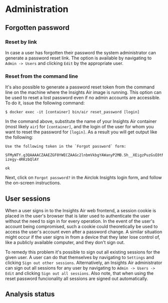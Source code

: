 # Administration

## Forgotten password

### Reset by link

In case a user has forgotten their password the system administrator can generate a password reset link. The option
is available by navigating to `Admin -> Users` and clicking `Edit` by the appropriate user.

### Reset from the command line

It's also possible to generate a password reset token from the command line on the machine where the Insights Air image
is running. This option can be used to reset a lost password even if no admin accounts are accessible. To do it, issue
the following command:

```
$ docker exec -it [container] bin/air reset_password [login]
```

In the command above, substitute the name of your Insights Air container (most likely `air`) for `[container]`, and
the login of the user for whom you want to reset the password for `[login]`. As a result you will get output like the
following:

```
Use the following token in the `Forgot password` form:

SFMyNTY.g3QAAAACZAAEZGF0YWECZAAGc2lnbmVkbgYAWanyP2MB.Sh__XEigzPuzGsE0tN79Hxwgnuy-izegy-4RKzbQlAY

ok
```

Next, click on `Forgot password?` in the Airclok Insights login form, and follow the on-screen instructions.

## User sessions

When a user signs in to the Insights Air web frontend, a session cookie is placed in the user's browser that is later
used to authenticate the user without the need to sign in for every operation. In the event of the user's account being
compromised, such a cookie could theoretically be used to access the user's account even after a password change. A
similar situation might occur if the user signs in from a device that they later lose control of, like a publicly
available computer, and they don't sign out.

To remedy this problem it's possible to sign out all existing sessions for the given user. A user can do that themselves
by navigating to `Settings` and clicking `Sign out other sessions`. Alternatively, an Insights Air administrator can
sign out all sessions for any user by navigating to `Admin -> Users -> Edit` and clicking `Sign out all sessions`. Also
note, that when using the reset password funcionality all sessions are signed out automatically.

## Analysis status
